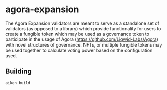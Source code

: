 # agora-expansion

The Agora Expansion validators are meant to serve as a standalone set of validators (as opposed to a library) which provide functionality for users to create a fungible token which may be used as a governance token to participate in the usage of Agora (https://github.com/Liqwid-Labs/Agora) with novel structures of governance. NFTs, or multiple fungible tokens may be used together to calculate voting power based on the configuration used.

## Building

```sh
aiken build
```
